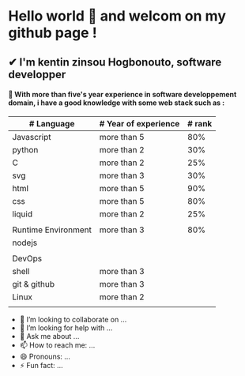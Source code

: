 # Hello world 👋 and welcom on my github page !

## ✔ I'm kentin zinsou Hogbonouto, software developper

#### 🌱 With more than five's year experience in software developpement domain, i have a good knowledge with some web stack such as : 

| # Language            |# Year of experience|    # rank       |
|-----------------------|------------------- |-----------------|
| Javascript            |   more than 5      |    80%          |
| python                |   more than 2      |    30%          |
| C                     |   more than 2      |    25%          |
| svg                   |   more than 3      |    30%          |
| html                  |   more than 5      |    90%          |
| css                   |   more than 5      |    80%          |
| liquid                |   more than 2      |    25%          |
|                       |                    |                 |
|Runtime Environment    |   more than 3      |    80%          |
|     nodejs            |                    |                 |
|                       |                    |                 |
|DevOps                 |                    |                 |
|shell                  |   more than 3      |                 |
|git & github           |   more than 3      |                 |
|Linux                  |   more than 2      |                 |
|                       |                    |                 |

- 👯 I’m looking to collaborate on ...
- 🤔 I’m looking for help with ...
- 💬 Ask me about ...
- 📫 How to reach me: ...
- 😄 Pronouns: ...
- ⚡ Fun fact: ...
